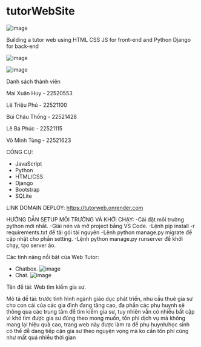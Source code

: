 # tutorWebSite
![image](https://github.com/wanghui070404/tutorWebSite/assets/163686506/24e2fc57-d7c9-43d5-9f27-dcc740fcad3f)

Building a tutor web using HTML CSS JS for front-end and Python Django for back-end


![image](https://github.com/wanghui070404/tutorWebSite/assets/131352489/226644ba-0190-491f-8d20-7c09124723cf)




![image](https://github.com/wanghui070404/tutorWebSite/assets/131352489/62b44254-f903-4846-94b8-65cf1b6dcc46)

Danh sách thành viên


Mai Xuân Huy - 22520553

Lê Triệu Phú - 22521100

Bùi Châu Thống - 22521428

Lê Bá Phúc - 22521115

Võ Minh Tùng - 22521623

CÔNG CỤ:

- JavaScript
- Python
- HTML/CSS
- Django
- Bootstrap
- SQLite


LINK DOMAIN DEPLOY: https://tutorweb.onrender.com

HƯỚNG DẪN SETUP MÔI TRƯỜNG VÀ KHỞI CHẠY:
-Cài đặt môi trường python mới nhất.
-Giải nén và mở project bằng VS Code.
-Lệnh pip install -r requirements.txt để tải gói tài nguyên
-Lệnh python manage.py migrate để cập nhật cho phần setting.
-Lệnh python manage.py runserver để khởi chạy, tạo server ảo.


Các tính năng nổi bật của Web Tutor:
- Chatbox.
![image](https://github.com/wanghui070404/tutorWebSite/assets/163686506/667e693c-e6ed-4b41-b7ce-c1620a6fac4f)
- Chat.
![image](https://github.com/wanghui070404/tutorWebSite/assets/163686506/a8fda333-1b3e-4118-a0d0-ffe99449819e)


  





Tên đề tài: Web tìm kiếm gia sư. 


Mô tả đề tài: trước tình hình ngành giáo dục phát triển, nhu cầu thuê gia sư cho con cái của các gia đình đang tăng cao, đa phần các phụ huynh sẽ thông qua các trung tâm để tìm kiếm gia sư, tuy nhiên vẫn có nhiều bất cập vì khó tìm được gia sư đúng theo mong muốn, tốn phí dịch vụ mà không mang lại hiệu quả cao, trang web này được làm ra để phụ huynh/học sinh có thể dễ dang tiếp cận gia sư theo nguyện vọng mà ko cần tốn phí cũng như mất quá nhiều thời gian


